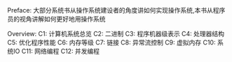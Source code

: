 Preface:
大部分系统书从操作系统建设者的角度讲如何实现操作系统,本书从程序员的视角讲解如何更好地用操作系统

Overview:
C1: 计算机系统总览
C2: 二进制
C3: 程序机器级表示
C4: 处理器结构
C5: 优化程序性能
C6: 内存等级
C7: 链接
C8: 异常流控制
C9: 虚拟内存
C10: 系统IO
C11: 网络编程
C12: 并发编程
